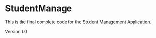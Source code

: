 # StudentManage
This is the final complete code for the Student Management Application.

Version 1.0 
